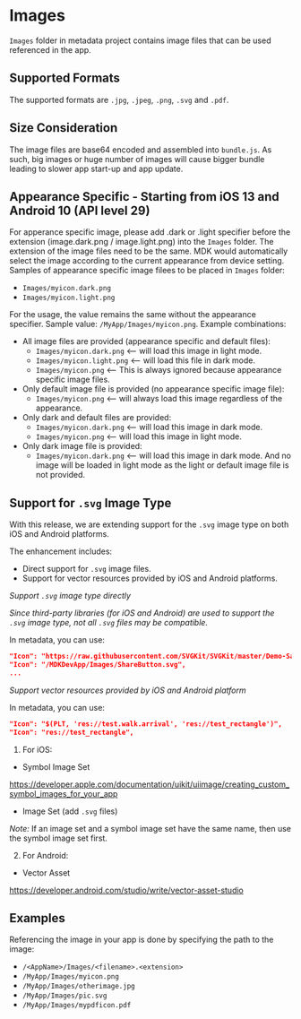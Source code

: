 # Images

`Images` folder in metadata project contains image files that can be used referenced in the app.

## Supported Formats

The supported formats are `.jpg`, `.jpeg`, `.png`, `.svg` and `.pdf`.

## Size Consideration

The image files are base64 encoded and assembled into `bundle.js`. As such, big images or huge number of images will cause bigger bundle leading to slower app start-up and app update.

## Appearance Specific - Starting from iOS 13 and Android 10 (API level 29)

For apperance specific image, please add .dark or .light specifier before the extension (image.dark.png / image.light.png) into the `Images` folder. The extension of the image files need to be the same. MDK would automatically select the image according to the current appearance from device setting. Samples of appearance specific image filees to be placed in `Images` folder:

* `Images/myicon.dark.png`
* `Images/myicon.light.png`

For the usage, the value remains the same without the appearance specifier. Sample value: `/MyApp/Images/myicon.png`.
Example combinations:

* All image files are provided (appearance specific and default files):
    - `Images/myicon.dark.png` <-- will load this image in light mode.
    - `Images/myicon.light.png` <-- will load this file in dark mode.
    - `Images/myicon.png` <-- This is always ignored because appearance specific image files.
* Only default image file is provided (no appearance specific image file):
    - `Images/myicon.png` <-- will always load this image regardless of the appearance.
* Only dark and default files are provided:
    - `Images/myicon.dark.png` <-- will load this image in dark mode.
    - `Images/myicon.png` <-- will load this image in light mode.
* Only dark image file is provided:
    - `Images/myicon.dark.png` <-- will load this image in dark mode. And no image will be loaded in light mode as the light or default image file is not provided.

## Support for `.svg` Image Type

With this release, we are extending support for the `.svg` image type on both iOS and Android platforms.

The enhancement includes:
 * Direct support for `.svg` image files.
 * Support for vector resources provided by iOS and Android platforms.

*_Support `.svg` image type directly_*

_Since third-party libraries (for iOS and Android) are used to support the `.svg` image type, not all `.svg` files may be compatible._

In metadata, you can use:

```json
"Icon": "https://raw.githubusercontent.com/SVGKit/SVGKit/master/Demo-Samples/SVG/Lion.svg",
"Icon": "/MDKDevApp/Images/ShareButton.svg",
...
```

*Support vector resources provided by iOS and Android platform*

In metadata, you can use:

```json
"Icon": "$(PLT, 'res://test.walk.arrival', 'res://test_rectangle')",
"Icon": "res://test_rectangle",
```

1. For iOS:
 * Symbol Image Set

https://developer.apple.com/documentation/uikit/uiimage/creating_custom_symbol_images_for_your_app
 * Image Set (add `.svg` files)

*Note:* If an image set and a symbol image set have the same name, then use the symbol image set first.

2. For Android:

 * Vector Asset

https://developer.android.com/studio/write/vector-asset-studio

## Examples

Referencing the image in your app is done by specifying the path to the image:

* `/<AppName>/Images/<filename>.<extension>`
* `/MyApp/Images/myicon.png`
* `/MyApp/Images/otherimage.jpg`
* `/MyApp/Images/pic.svg`
* `/MyApp/Images/mypdficon.pdf`
